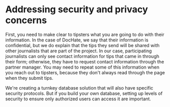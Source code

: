 # Addressing security and privacy concerns

First, you need to make clear to tipsters what you are going to do with their information. In the case of DocHate, we say that their information is confidential, but we do explain that the tips they send will be shared with other journalists that are part of the project. In our case, participating journalists can only see contact information for tips that came in through their form; otherwise, they have to request contact information through the partner manager. You may need to repeat some of this information when you reach out to tipsters, because they don't always read through the page when they submit tips.

We're creating a turnkey database solution that will also have specific security protocols. But if you build your own database, setting up levels of security to ensure only authorized users can access it are important.

